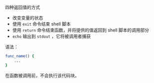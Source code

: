 四种返回值的方式
- 改变变量的状态
- 使用 `exit` 命令结束 shell 脚本
- 使用 `return` 命令结束函数，并将提供的值返回到 shell 脚本的调用部分
- `echo` 输出到 `stdout` ，它将被调用者捕获

语法：
```bash
func_name() {
	...
}
```
在函数被调用前，不会执行该代码块。